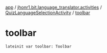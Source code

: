 [app](../../index.md) / [jhonr1.bit.language_translator.activities](../index.md) / [QuizLanguageSelectionActivity](index.md) / [toolbar](./toolbar.md)

# toolbar

`lateinit var toolbar: Toolbar`
